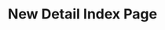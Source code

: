 ---
_schema: detail-page-index
title: New Detail Index Page
description:
cascade:
  secondary_nav:
    title:
    menu_id:
topper:
  _bookshop_name: design-system/topper/default
  background_image:
  alt_text:
  heading:
  subheading:
detail_blocks:
  - _bookshop_name: design-system/column/rich-text
    text: Text.
detail_sidebar_blocks:
uuid:
type: detail
_unlisted: true
---